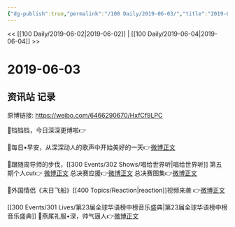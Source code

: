 ```yaml
---
{"dg-publish":true,"permalink":"/100 Daily/2019-06-03/","title":"2019-06-03","created":"2023-03-24T16:00:59.572+08:00","updated":"2023-03-24T16:01:37.687+08:00"}
---
```



<< [[100 Daily/2019-06-02\|2019-06-02]] | [[100 Daily/2019-06-04\|2019-06-04]] >>

# 2019-06-03

## 资讯站 记录

原博链接: https://weibo.com/6466290670/HxfCf9LPC

🌟铛铛铛，今日深深更博啦👉[](https://m.weibo.cn/1736988591/4379204294726048)

🌟每日•早安，从深深动人的歌声中开始美好的一天👉[微博正文](https://m.weibo.cn/6466290670/4379000161468412)

🌟跟随周导师的步伐，[[300 Events/302 Shows/唱给世界听\|唱给世界听]]
第五期个人cut👉 [微博正文](https://m.weibo.cn/6466290670/4379084593422282)
总决赛应援👉[微博正文](https://m.weibo.cn/5516625428/4379161302850924)
总决赛图集👉[微博正文](https://m.weibo.cn/5516625428/4379129879399391)

🌟外国情侣《末日飞船》[[400 Topics/Reaction\|reaction]]视频来袭
👉[微博正文](https://m.weibo.cn/6466290670/4379213899414616)

[[300 Events/301 Lives/第23届全球华语榜中榜音乐盛典\|第23届全球华语榜中榜音乐盛典]]
🌟燕尾礼服•深，帅气逼人👉[微博正文](https://m.weibo.cn/6466290670/4379137072536599)
